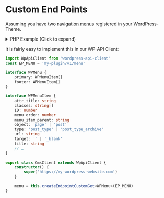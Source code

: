 # Custom End Points

Assuming you have two [navigation menus](https://developer.wordpress.org/reference/functions/register_nav_menu/)
registered in your WordPress-Theme.

<details>
<summary>PHP Example (Click to expand)</summary>
<br />

```php
<?php

use WP_REST_Response;

class RESTEndpoints {

    public function __construct() {
        add_action('rest_api_init', [$this, 'add_endpoints']);
    }

    private function get_nav_menu_items_by_location($location, $args = []): array {
        $locations = get_nav_menu_locations();
        $menu = wp_get_nav_menu_object($locations[$location]);
        $menu_items = wp_get_nav_menu_items($menu->name, $args);
        return $menu_items ?: [];
    }

    public function add_endpoints(): void {
        register_rest_route('my-plugin/v1', '/menu', [
            'methods'             => 'GET',
            'callback'            => [$this, 'menu_endpoint'],
            'permission_callback' => '__return_true',
        ]);
    }

    public function menu_endpoint(): WP_REST_Response {
        $primary  = $this->get_nav_menu_items_by_location('primary-menu');
        $footer   = $this->get_nav_menu_items_by_location('footer-menu');
        $response = new WP_REST_Response([
            'primary' => $primary,
            'footer'  => $footer,
        ]);
        $response->status = !empty($primary) && !empty($footer) ? 200 : 500;
        $response->header('Content-Type', 'application/json');
        return $response;
    }

}

?>
```

</details>

It is fairly easy to implement this in our WP-API Client:

```typescript
import WpApiClient from 'wordpress-api-client'
const EP_MENU = 'my-plugin/v1/menu'

interface WPMenu {
    primary: WPMenuItem[]
    footer: WPMenuItem[]
}

interface WPMenuItem {
    attr_title: string
    classes: string[]
    ID: number
    menu_order: number
    menu_item_parent: string
    object: 'page' | 'post'
    type: 'post_type' | 'post_type_archive'
    url: string
    target: '' | '_blank'
    title: string
    // …
}

export class CmsClient extends WpApiClient {
    constructor() {
        super('https://my-wordpress-website.com')
    }

    menu = this.createEndpointCustomGet<WPMenu>(EP_MENU)
}
```
